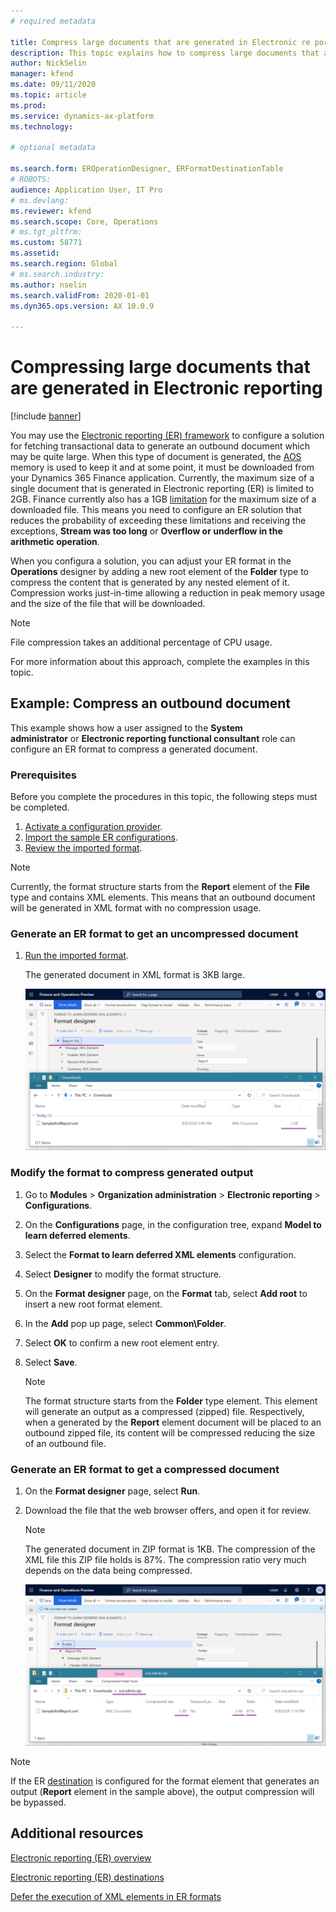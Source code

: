 ```yaml
---
# required metadata

title: Compress large documents that are generated in Electronic re porting
description: This topic explains how to compress large documents that are generated by an Electronic reporting (ER) format.
author: NickSelin
manager: kfend
ms.date: 09/11/2020
ms.topic: article
ms.prod: 
ms.service: dynamics-ax-platform
ms.technology: 

# optional metadata

ms.search.form: EROperationDesigner, ERFormatDestinationTable
# ROBOTS: 
audience: Application User, IT Pro
# ms.devlang: 
ms.reviewer: kfend
ms.search.scope: Core, Operations
# ms.tgt_pltfrm: 
ms.custom: 58771
ms.assetid: 
ms.search.region: Global
# ms.search.industry: 
ms.author: nselin
ms.search.validFrom: 2020-01-01
ms.dyn365.ops.version: AX 10.0.9

---
```


# Compressing large documents that are generated in Electronic reporting 

[!include [banner](../includes/banner.md)]

You may use the [Electronic reporting (ER) framework](general-electronic-reporting.md) to configure a solution for fetching transactional data to generate an outbound document which may be quite large. When this type of document is generated, the [AOS](https://docs.microsoft.com/dynamics365/fin-ops-core/dev-itpro/dev-tools/access-instances#location-of-packages-source-code-and-other-aos-configurations) memory is used to keep it and at some point, it must be downloaded from your Dynamics 365 Finance application. Currently, the maximum size of a single document that is generated in Electronic reporting (ER) is limited to 2GB. Finance currently also has a 1GB [limitation](https://fix.lcs.dynamics.com/Issue/Details?bugId=489291) for the maximum size of a downloaded file. This means you need to configure an ER solution
that reduces the probability of exceeding these limitations and receiving the exceptions, **Stream was too long** or **Overflow or underflow in the arithmetic operation**.

When you configura a solution, you can adjust your ER format in the **Operations** designer by adding a new root element of the **Folder** type to compress the content that is generated by any nested element of it. Compression works just-in-time allowing a reduction in peak memory usage and the size of the file that will be downloaded.

> [!NOTE]
> File compression takes an additional percentage of CPU usage.

For more information about this approach, complete the examples in this topic.

## Example: Compress an outbound document

This example shows how a user assigned to the **System administrator** or **Electronic reporting functional consultant** role can configure an ER format to compress a generated document.

### Prerequisites
Before you complete the procedures in this topic, the following steps must be completed.

1.  [Activate a configuration provider](er-defer-xml-element.md#activate-a-configuration-provider).
2.  [Import the sample ER configurations](er-defer-xml-element.md#import-the-sample-er-configurations).
3.  [Review the imported format](er-defer-xml-element.md#review-the-imported-format).  
    
> [!NOTE]
> Currently, the format structure starts from the **Report** element of the **File** type and contains XML elements. This means that an outbound document will be generated in XML format with no compression usage.

### Generate an ER format to get an uncompressed document

1.  [Run the imported format](er-defer-xml-element.md#run-the-imported-format).  
    
    The generated document in XML format is 3KB large.

    ![Preview of non-compressed outbound document](./media/er-compress-outbound-files1.png)

### Modify the format to compress generated output

1.  Go to **Modules** \> **Organization administration** \> **Electronic reporting** \> **Configurations**.
2.  On the **Configurations** page, in the configuration tree, expand **Model to learn deferred elements**.
3.  Select the **Format to learn deferred XML elements** configuration.
4.  Select **Designer** to modify the format structure.
5.  On the **Format designer** page, on the **Format** tab, select **Add root** to insert a new root format element.
6.  In the **Add** pop up page, select **Common\\Folder**.
7.  Select **OK** to confirm a new root element entry.
8.  Select **Save**.
    
    > [!NOTE]
    > The format structure starts from the **Folder** type element. This element will generate an output as a compressed (zipped) file. Respectively, when a generated by the **Report** element document will be placed to an outbound zipped file, its content will be compressed reducing the size of an outbound file.

### Generate an ER format to get a compressed document

1.  On the **Format designer** page, select **Run**.
2.  Download the file that the web browser offers, and open it for review.

    > [!NOTE] 
    > The generated document in ZIP format is 1KB. The compression of the XML file this ZIP file holds is 87%. The compression ratio very much depends on the data being compressed.

    ![Preview of compressed outbound document](./media/er-compress-outbound-files2.png)

> [!NOTE]
> If the ER [destination](electronic-reporting-destinations.md) is configured for the format element that generates an output (**Report** element in the sample above), the output compression will be bypassed.

## Additional resources

[Electronic reporting (ER) overview](general-electronic-reporting.md)

[Electronic reporting (ER) destinations](electronic-reporting-destinations.md)

[Defer the execution of XML elements in ER formats](er-defer-xml-element.md)
